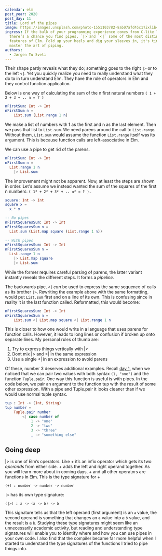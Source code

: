 ```yaml
---
calendar: elm
post_year: 2020
post_day: 11
title: Lord of the pipes
image: https://images.unsplash.com/photo-1551103782-8ab07afd45c1?ixlib=rb-1.2.1&q=80&fm=jpg&crop=faces&cs=tinysrgb&w=2000&h=800&fit=crop
ingress: If the bulk of your programming experience comes from C-like languages,
  there’s a chance you find pipes, `|>`and `<|` some of the most distinct
  features of Elm. Fold up your heels and dig your sleeves in, it's time to
  master the art of piping.
authors:
  - Jørgen Tu Sveli
---
```

Their shape partly reveals what they do; something goes to the right `|>` or to the left `<|`. Yet you quickly realize you need to really understand what they do to in turn understand Elm. They have the role of operators in Elm and they control function application. 

Below is one way of calculating the sum of the n first natural numbers `( 1 + 2 + 3 + .. n = ? )`

```elm
nFirstSum: Int -> Int
nFirstSum n =
    List.sum (List.range 1 n)
```

We make a list of numbers with 1 as the first and n as the last element. Then we pass that list to `List.sum`.  We need parens around the call to `List.range`. Without them, `List.sum` would assume the function `List.range` itself was its argument. This is because function calls are left-associative in Elm. 

We can use a pipe to get rid of the parens.

```elm
nFirstSum: Int -> Int
nFirstSum n =
  List.range 1 n
    |> List.sum
```

The improvement might not be apparent. Now, at least the steps are shown in order. Let's assume we instead wanted the sum of the squares of the first n numbers: `( 1² + 2² + 3² + .. n² = ? ).`

```elm
square: Int -> Int
square x = 
  x * x

-- No pipes
nFirstSquaresSum: Int -> Int
nFirstSquaresSum n =
  List.sum (List.map square (List.range 1 n))
    
-- With pipes
nFirstSquaresSum: Int -> Int
nFirstSquaresSum n =
  List.range 1 n
    |> List.map square
    |> List.sum 
```

While the former requires careful parsing of parens, the latter variant instantly reveals the different steps. It forms a *pipeline.* 

The backwards pipe, `<|` *can* be used to express the same sequence of calls as its brother `|>`. Rewriting the example above with the same formatting, would put `List.sum` first and on a line of its own. This is confusing since in reality it is the last function called. Reformatted, this would become:

```elm
nFirstSquaresSum: Int -> Int
nFirstSquaresSum n =   
    List.sum <| List.map square <| List.range 1 n
```

This is closer to how one would write in a language that uses parens for function calls. However, it leads to long lines or confusion if broken up onto separate lines. My personal rules of thumb are:

1. Try to express things vertically with |>
2. Dont mix |> and <| in the same expression
3. Use a single <| in an expression to avoid parens

Of these, number 3 deserves additional examples. Recall [day 1](https://www.elm.christmas/2020/1), when we noticed that we can pair two values with both syntax `(1, "one")` and the function `Tuple.pair`. One way this function is useful is with pipes. In the code below, we pair an argument to the function tup with the result of some other expression. With a pipe and Tuple.pair it looks cleaner than if we would use normal tuple syntax.

```elm
tup : Int -> (Int, String)
tup number =
    Tuple.pair number 
        <| case number of
            1 -> "one"
            2 -> "two"
            3 -> "three"
            _ -> "something else"
```



## Going deep

\|> is one of Elm’s operators. Like + it’s an infix operator which gets its two *operands* from either side. + adds the left and right operand together. As you will learn more about in coming days, + and all other operators are functions in Elm. This is the type signature for +

`(+) : number -> number -> number`

`|>` has its own type signature:

`(|>) : a -> (a -> b) -> b`

This signature tells us that the left operand (first argument) is an `a` value, the second operand is something that changes an `a` value into a `b` value, and the result is a `b`. Studying these type signatures might seem like an unnecessarily academic activity, but reading and understanding type signatures will enable you to identify where and how you can use pipes in your own code. I also find that the compiler became far more helpful when I started to understand the type signatures of the functions I tried to pipe things into.